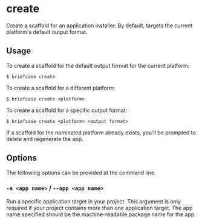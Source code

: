 # create

Create a scaffold for an application installer. By default, targets the
current platform's default output format.

## Usage

To create a scaffold for the default output format for the current
platform:

```console
$ briefcase create
```

To create a scaffold for a different platform:

```console
$ briefcase create <platform>
```

To create a scaffold for a specific output format:

```console
$ briefcase create <platform> <output format>
```

If a scaffold for the nominated platform already exists, you'll be
prompted to delete and regenerate the app.

## Options

The following options can be provided at the command line.

### `-a <app name>` / `--app <app name>`

Run a specific application target in your project. This argument is only
required if your project contains more than one application target. The
app name specified should be the machine-readable package name for the
app.
